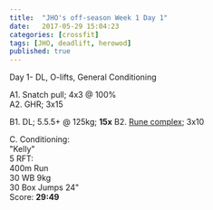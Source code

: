 ```yaml
---
title:  "JHO's off-season Week 1 Day 1"
date:   2017-05-29 15:04:23
categories: [crossfit]
tags: [JHO, deadlift, herowod]
published: true
---
```

Day 1- DL, O-lifts, General Conditioning

A1. Snatch pull; 4x3 @ 100%  
A2. GHR; 3x15

B1. DL; 5.5.5+ @ 125kg; **15x**
B2. [Rune complex][link_rune]; 3x10

C. Conditioning:  
"Kelly"  
5 RFT:  
400m Run  
30 WB 9kg  
30 Box Jumps 24"  
Score: **29:49**



[link_rune]: https://youtu.be/s80ZQ1nn0xl
[link_jsupport]: http://www.catalystathletics.com/exercise/198/Jerk-Support/
[link_jrecovery]: http://www.catalystathletics.com/exercise/197/Jerk-Recovery/
[butterfly1]: https://youtu.be/6ji4A5WCuBo
[butterfly2]: https://youtu.be/0Olzg273TPE
